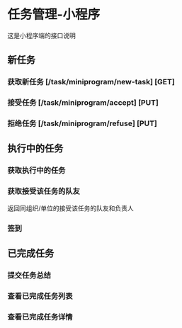 # 任务管理-小程序
这是小程序端的接口说明

## 新任务
### 获取新任务 [/task/miniprogram/new-task] [GET]
### 接受任务 [/task/miniprogram/accept] [PUT]
### 拒绝任务 [/task/miniprogram/refuse] [PUT]

## 执行中的任务
### 获取执行中的任务
### 获取接受该任务的队友
返回同组织/单位的接受该任务的队友和负责人
### 签到

## 已完成任务
### 提交任务总结
### 查看已完成任务列表
### 查看已完成任务详情